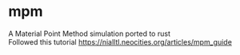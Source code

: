 # mpm
A Material Point Method simulation ported to rust  
Followed this tutorial https://nialltl.neocities.org/articles/mpm_guide  
